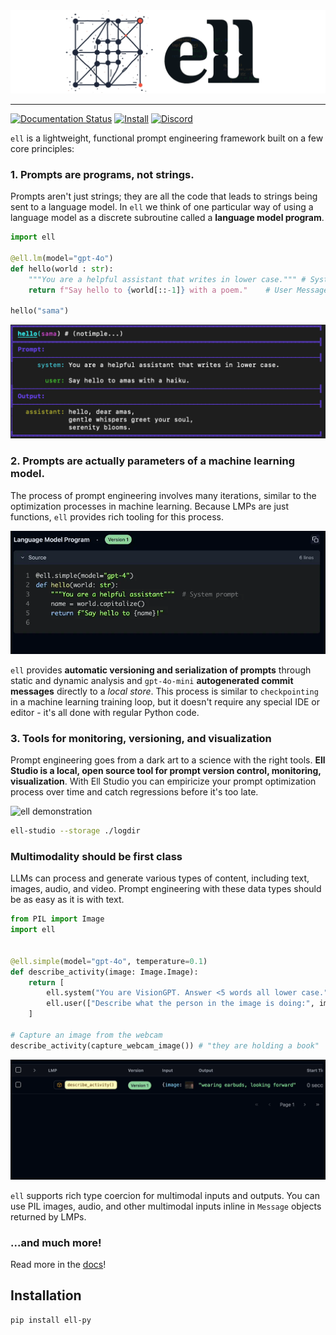 <picture>
  <source media="(prefers-color-scheme: dark)" srcset="docs/src/_static/ell-wide-dark.png">
  <source media="(prefers-color-scheme: light)" srcset="docs/src/_static/ell-wide-light.png">
  <img alt="ell logo that inverts based on color scheme" src="docs/src/_static/ell-wide.png">
</picture>

--------------------------------------------------------------------------------

[![Documentation Status](https://img.shields.io/badge/documentation-go)](https://docs.ell.so/) [![Install](https://img.shields.io/badge/get_started-blue)](https://docs.ell.so/installation) [![Discord](https://dcbadge.limes.pink/api/server/vWntgU52Xb?style=flat)](https://discord.gg/vWntgU52Xb)

`ell` is a lightweight, functional prompt engineering framework built on a few core principles:

### 1. Prompts are programs, not strings.

Prompts aren't just strings; they are all the code that leads to strings being sent to a language model. In `ell` we think of one particular way of using a language model as a discrete subroutine called a **language model program**.

```python
import ell

@ell.lm(model="gpt-4o")
def hello(world : str):
    """You are a helpful assistant that writes in lower case.""" # System Message
    return f"Say hello to {world[::-1]} with a poem."    # User Message

hello("sama")
```

![alt text](image.png)

### 2. Prompts are actually parameters of a machine learning model.


The process of prompt engineering involves many iterations, similar to the optimization processes in machine learning. Because LMPs are just functions, `ell` provides rich tooling for this process.

![ell demonstration](docs/src/_static/versions_small.webp)


`ell` provides **automatic versioning and serialization of prompts** through static and dynamic analysis and  `gpt-4o-mini` **autogenerated commit messages** directly to a *local store*. This process is similar to `checkpointing` in a machine learning training loop, but it doesn't require any special IDE or editor - it's all done with regular Python code.

### 3. Tools for monitoring, versioning, and visualization

Prompt engineering goes from a dark art to a science with the right tools. **Ell Studio is a local, open source tool for prompt version control, monitoring, visualization**. With Ell Studio you can empiricize your prompt optimization process over time and catch regressions before it's too late.

![ell demonstration](docs/src/_static/ell_studio_better.webp)
```bash
ell-studio --storage ./logdir 
```


### Multimodality should be first class

LLMs can process and generate various types of content, including text, images, audio, and video. Prompt engineering with these data types should be as easy as it is with text.

```python
from PIL import Image
import ell


@ell.simple(model="gpt-4o", temperature=0.1)
def describe_activity(image: Image.Image):
    return [
        ell.system("You are VisionGPT. Answer <5 words all lower case."),
        ell.user(["Describe what the person in the image is doing:", image])
    ]

# Capture an image from the webcam
describe_activity(capture_webcam_image()) # "they are holding a book"
```
![ell demonstration](docs/src/_static/multimodal_compressed.webp)

`ell` supports rich type coercion for multimodal inputs and outputs. You can use PIL images, audio, and other multimodal inputs inline in `Message` objects returned by LMPs.

### ...and much more!

Read more in the [docs](https://docs.ell.so/)!

## Installation

```bash
pip install ell-py
```

